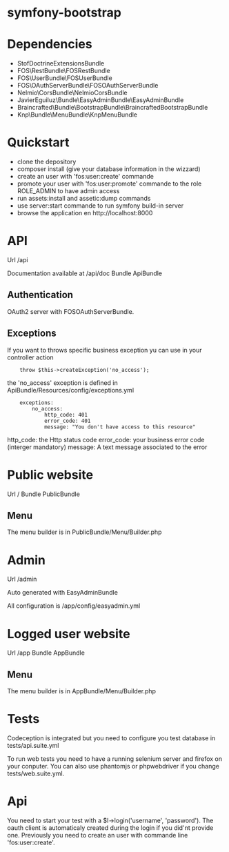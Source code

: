 symfony-bootstrap
====





# Dependencies

 - StofDoctrineExtensionsBundle
 - FOS\RestBundle\FOSRestBundle
 - FOS\UserBundle\FOSUserBundle
 - FOS\OAuthServerBundle\FOSOAuthServerBundle
 - Nelmio\CorsBundle\NelmioCorsBundle
 - JavierEguiluz\Bundle\EasyAdminBundle\EasyAdminBundle
 - Braincrafted\Bundle\BootstrapBundle\BraincraftedBootstrapBundle
 - Knp\Bundle\MenuBundle\KnpMenuBundle

# Quickstart

- clone the depository
- composer install (give your database information in the wizzard)
- create an user with 'fos:user:create' commande
- promote your user with 'fos:user:promote' commande to the role ROLE_ADMIN to have admin access
- run assets:install and assetic:dump commands
- use server:start commande to run symfony build-in server
- browse the application en http://localhost:8000

# API

Url /api

Documentation available at /api/doc
Bundle ApiBundle

## Authentication

OAuth2 server with FOSOAuthServerBundle.

## Exceptions

If you want to throws specific business exception yu can use in your controller action

```
	throw $this->createException('no_access');
```

the 'no_access' exception is defined in ApiBundle/Resources/config/exceptions.yml

```
    exceptions:
        no_access:
            http_code: 401
            error_code: 401
            message: "You don't have access to this resource"
```

http_code: the Http status code
error_code: your business error code (interger mandatory)
message: A text message associated to the error

# Public website

Url /
Bundle PublicBundle

## Menu

The menu builder is in PublicBundle/Menu/Builder.php

# Admin

Url /admin

Auto generated with EasyAdminBundle

All configuration is /app/config/easyadmin.yml

# Logged user website

Url /app
Bundle AppBundle


## Menu

The menu builder is in AppBundle/Menu/Builder.php

# Tests

Codeception is integrated but you need to configure you test database in tests/api.suite.yml

To run web tests you need to have a running selenium server and firefox on your conputer.
You can also use phantomjs or phpwebdriver if you change tests/web.suite.yml.

# Api

You need to start your test with a $I->login('username', 'password').
The oauth client is automaticaly created during the login if you did'nt provide one.
Previously you need to create an user with commande line 'fos:user:create'.
